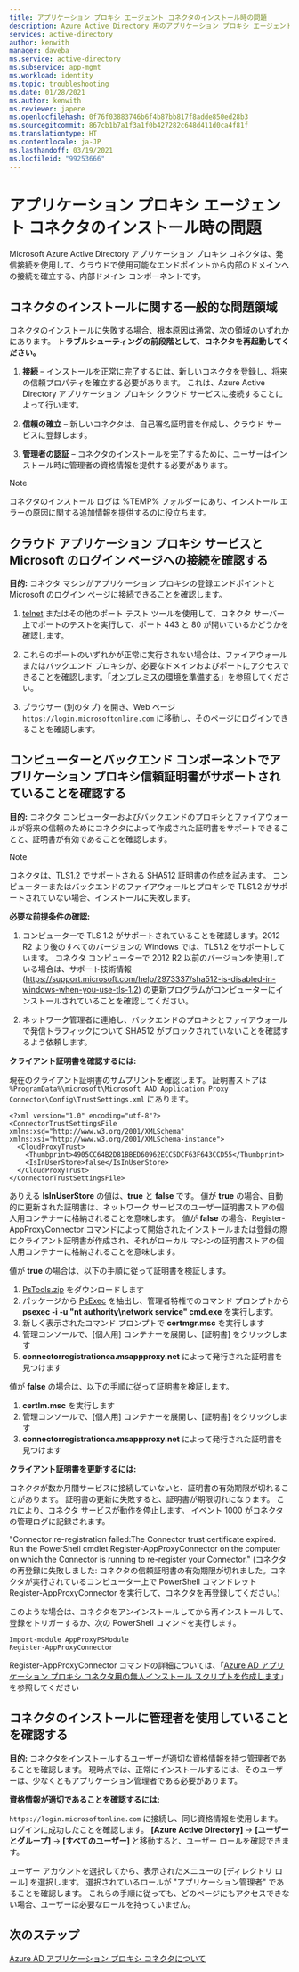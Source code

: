 ```yaml
---
title: アプリケーション プロキシ エージェント コネクタのインストール時の問題
description: Azure Active Directory 用のアプリケーション プロキシ エージェント コネクタのインストール時に発生する可能性のある問題のトラブルシューティング方法。
services: active-directory
author: kenwith
manager: daveba
ms.service: active-directory
ms.subservice: app-mgmt
ms.workload: identity
ms.topic: troubleshooting
ms.date: 01/28/2021
ms.author: kenwith
ms.reviewer: japere
ms.openlocfilehash: 0f76f03883746b6f4b87bb817f8adde850ed28b3
ms.sourcegitcommit: 867cb1b7a1f3a1f0b427282c648d411d0ca4f81f
ms.translationtype: HT
ms.contentlocale: ja-JP
ms.lasthandoff: 03/19/2021
ms.locfileid: "99253666"
---
```

# <a name="problem-installing-the-application-proxy-agent-connector"></a>アプリケーション プロキシ エージェント コネクタのインストール時の問題

Microsoft Azure Active Directory アプリケーション プロキシ コネクタは、発信接続を使用して、クラウドで使用可能なエンドポイントから内部のドメインへの接続を確立する、内部ドメイン コンポーネントです。

## <a name="general-problem-areas-with-connector-installation"></a>コネクタのインストールに関する一般的な問題領域

コネクタのインストールに失敗する場合、根本原因は通常、次の領域のいずれかにあります。 **トラブルシューティングの前段階として、コネクタを再起動してください。**

1.  **接続** – インストールを正常に完了するには、新しいコネクタを登録し、将来の信頼プロパティを確立する必要があります。 これは、Azure Active Directory アプリケーション プロキシ クラウド サービスに接続することによって行います。

2.  **信頼の確立** – 新しいコネクタは、自己署名証明書を作成し、クラウド サービスに登録します。

3.  **管理者の認証** – コネクタのインストールを完了するために、ユーザーはインストール時に管理者の資格情報を提供する必要があります。

> [!NOTE]
> コネクタのインストール ログは %TEMP% フォルダーにあり、インストール エラーの原因に関する追加情報を提供するのに役立ちます。

## <a name="verify-connectivity-to-the-cloud-application-proxy-service-and-microsoft-login-page"></a>クラウド アプリケーション プロキシ サービスと Microsoft のログイン ページへの接続を確認する

**目的:** コネクタ マシンがアプリケーション プロキシの登録エンドポイントと Microsoft のログイン ページに接続できることを確認します。

1.  [telnet](/windows-server/administration/windows-commands/telnet) またはその他のポート テスト ツールを使用して、コネクタ サーバー上でポートのテストを実行して、ポート 443 と 80 が開いているかどうかを確認します。

2.  これらのポートのいずれかが正常に実行されない場合は、ファイアウォールまたはバックエンド プロキシが、必要なドメインおよびポートにアクセスできることを確認します。「[オンプレミスの環境を準備する](application-proxy-add-on-premises-application.md#prepare-your-on-premises-environment)」を参照してください。

3.  ブラウザー (別のタブ) を開き、Web ページ `https://login.microsoftonline.com` に移動し、そのページにログインできることを確認します。

## <a name="verify-machine-and-backend-components-support-for-application-proxy-trust-certificate"></a>コンピューターとバックエンド コンポーネントでアプリケーション プロキシ信頼証明書がサポートされていることを確認する

**目的:** コネクタ コンピューターおよびバックエンドのプロキシとファイアウォールが将来の信頼のためにコネクタによって作成された証明書をサポートできることと、証明書が有効であることを確認します。

>[!NOTE]
>コネクタは、TLS1.2 でサポートされる SHA512 証明書の作成を試みます。 コンピューターまたはバックエンドのファイアウォールとプロキシで TLS1.2 がサポートされていない場合、インストールに失敗します。
>
>

**必要な前提条件の確認:**

1.  コンピューターで TLS 1.2 がサポートされていることを確認します。2012 R2 より後のすべてのバージョンの Windows では、TLS1.2 をサポートしています。 コネクタ コンピューターで 2012 R2 以前のバージョンを使用している場合は、サポート技術情報 (<https://support.microsoft.com/help/2973337/sha512-is-disabled-in-windows-when-you-use-tls-1.2>) の更新プログラムがコンピューターにインストールされていることを確認してください。

2.  ネットワーク管理者に連絡し、バックエンドのプロキシとファイアウォールで発信トラフィックについて SHA512 がブロックされていないことを確認するよう依頼します。

**クライアント証明書を確認するには:**

現在のクライアント証明書のサムプリントを確認します。 証明書ストアは `%ProgramData%\microsoft\Microsoft AAD Application Proxy Connector\Config\TrustSettings.xml` にあります。

```
<?xml version="1.0" encoding="utf-8"?>
<ConnectorTrustSettingsFile xmlns:xsd="http://www.w3.org/2001/XMLSchema" xmlns:xsi="http://www.w3.org/2001/XMLSchema-instance">
  <CloudProxyTrust>
    <Thumbprint>4905CC64B2D81BBED60962ECC5DCF63F643CCD55</Thumbprint>
    <IsInUserStore>false</IsInUserStore>
  </CloudProxyTrust>
</ConnectorTrustSettingsFile>
```

ありえる **IsInUserStore** の値は、**true** と **false** です。 値が **true** の場合、自動的に更新された証明書は、ネットワーク サービスのユーザー証明書ストアの個人用コンテナーに格納されることを意味します。 値が **false** の場合、Register-AppProxyConnector コマンドによって開始されたインストールまたは登録の際にクライアント証明書が作成され、それがローカル マシンの証明書ストアの個人用コンテナーに格納されることを意味します。

値が **true** の場合は、以下の手順に従って証明書を検証します。
1. [PsTools.zip](/sysinternals/downloads/pstools) をダウンロードします
2. パッケージから [PsExec](/sysinternals/downloads/psexec) を抽出し、管理者特権でのコマンド プロンプトから **psexec -i -u "nt authority\network service" cmd.exe** を実行します。
3. 新しく表示されたコマンド プロンプトで **certmgr.msc** を実行します
4. 管理コンソールで、[個人用] コンテナーを展開し、[証明書] をクリックします
5. **connectorregistrationca.msappproxy.net** によって発行された証明書を見つけます

値が **false** の場合は、以下の手順に従って証明書を検証します。
1. **certlm.msc** を実行します
2. 管理コンソールで、[個人用] コンテナーを展開し、[証明書] をクリックします
3. **connectorregistrationca.msappproxy.net** によって発行された証明書を見つけます

**クライアント証明書を更新するには:**

コネクタが数か月間サービスに接続していないと、証明書の有効期限が切れることがあります。 証明書の更新に失敗すると、証明書が期限切れになります。 これにより、コネクタ サービスが動作を停止します。 イベント 1000 がコネクタの管理ログに記録されます。

"Connector re-registration failed:The Connector trust certificate expired. Run the PowerShell cmdlet Register-AppProxyConnector on the computer on which the Connector is running to re-register your Connector." (コネクタの再登録に失敗しました: コネクタの信頼証明書の有効期限が切れました。コネクタが実行されているコンピューター上で PowerShell コマンドレット Register-AppProxyConnector を実行して、コネクタを再登録してください。)

このような場合は、コネクタをアンインストールしてから再インストールして、登録をトリガーするか、次の PowerShell コマンドを実行します。

```
Import-module AppProxyPSModule
Register-AppProxyConnector
```

Register-AppProxyConnector コマンドの詳細については、「[Azure AD アプリケーション プロキシ コネクタ用の無人インストール スクリプトを作成します](./application-proxy-register-connector-powershell.md)」を参照してください

## <a name="verify-admin-is-used-to-install-the-connector"></a>コネクタのインストールに管理者を使用していることを確認する

**目的:** コネクタをインストールするユーザーが適切な資格情報を持つ管理者であることを確認します。 現時点では、正常にインストールするには、そのユーザーは、少なくともアプリケーション管理者である必要があります。

**資格情報が適切であることを確認するには:**

`https://login.microsoftonline.com` に接続し、同じ資格情報を使用します。 ログインに成功したことを確認します。 **[Azure Active Directory]**  -&gt; **[ユーザーとグループ]**  -&gt; **[すべてのユーザー]** と移動すると、ユーザー ロールを確認できます。 

ユーザー アカウントを選択してから、表示されたメニューの [ディレクトリ ロール] を選択します。 選択されているロールが "アプリケーション管理者" であることを確認します。 これらの手順に従っても、どのページにもアクセスできない場合、ユーザーは必要なロールを持っていません。

## <a name="next-steps"></a>次のステップ
[Azure AD アプリケーション プロキシ コネクタについて](application-proxy-connectors.md)

